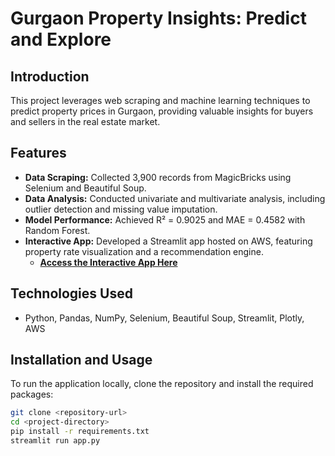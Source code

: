 # Gurgaon Property Insights: Predict and Explore

## Introduction
This project leverages web scraping and machine learning techniques to predict property prices in Gurgaon, providing valuable insights for buyers and sellers in the real estate market.

## Features
- **Data Scraping:** Collected 3,900 records from MagicBricks using Selenium and Beautiful Soup.
- **Data Analysis:** Conducted univariate and multivariate analysis, including outlier detection and missing value imputation.
- **Model Performance:** Achieved R² = 0.9025 and MAE = 0.4582 with Random Forest.
- **Interactive App:** Developed a Streamlit app hosted on AWS, featuring property rate visualization and a recommendation engine. 
  - **[Access the Interactive App Here](link_to_your_streamlit_app)**

## Technologies Used
- Python, Pandas, NumPy, Selenium, Beautiful Soup, Streamlit, Plotly, AWS

## Installation and Usage
To run the application locally, clone the repository and install the required packages:
```bash
git clone <repository-url>
cd <project-directory>
pip install -r requirements.txt
streamlit run app.py
